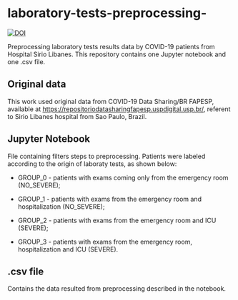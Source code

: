 # laboratory-tests-preprocessing-

[![DOI](https://zenodo.org/badge/475143794.svg)](https://zenodo.org/badge/latestdoi/475143794)

Preprocessing laboratory tests results data by COVID-19 patients from Hospital Sirio Libanes. This repository contains one Jupyter notebook and one .csv file.

## Original data
This work used original data from COVID-19 Data Sharing/BR FAPESP, available at https://repositoriodatasharingfapesp.uspdigital.usp.br/, referent to Sirio Libanes hospital from Sao Paulo, Brazil. 

## Jupyter Notebook
File containing filters steps to preprocessing. Patients were labeled according to the origin of laboraty tests, as shown below:

- GROUP_0 - patients with exams coming only from the emergency room (NO_SEVERE);

- GROUP_1 - patients with exams from the emergency room and hospitalization (NO_SEVERE);

- GROUP_2 - patients with exams from the emergency room and ICU (SEVERE);

- GROUP_3 - patients with exams from the emergency room, hospitalization and ICU (SEVERE).

## .csv file
Contains the data resulted from preprocessing described in the notebook.

